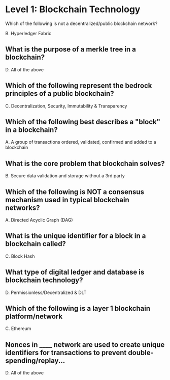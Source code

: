#  Level 1: Blockchain Technology
Which of the following is not a decentralized/public blockchain network?

B. Hyperledger Fabric

## What is the purpose of a merkle tree in a blockchain?

D. All of the above

##  Which of the following represent the bedrock principles of a public blockchain?

C. Decentralization, Security, Immutability & Transparency

## Which of the following best describes a "block" in a blockchain?

A. A group of transactions ordered, validated, confirmed and added to a blockchain

## What is the core problem that blockchain solves?

B. Secure data validation and storage without a 3rd party

## Which of the following is NOT a consensus mechanism used in typical blockchain networks?

A. Directed Acyclic Graph (DAG)

## What is the unique identifier for a block in a blockchain called?

C. Block Hash

## What type of digital ledger and database is blockchain technology?

D. Permissionless/Decentralized & DLT

## Which of the following is a layer 1 blockchain platform/network

C. Ethereum

##  Nonces in ____ network are used to create unique identifiers for transactions to prevent double-spending/replay...

D. All of the above
